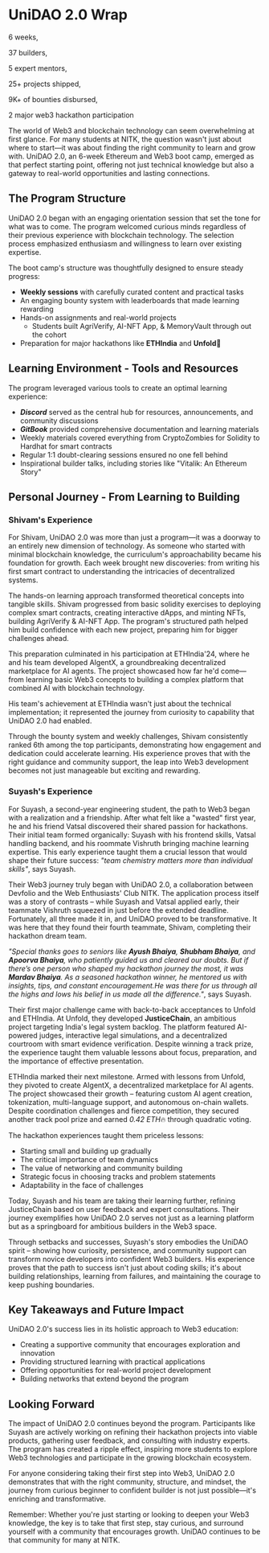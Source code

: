 # UniDAO 2.0 Wrap

6 weeks,

37 builders,

5 expert mentors,

25+ projects shipped,

9K+ of bounties disbursed,

2 major web3 hackathon participation

The world of Web3 and blockchain technology can seem overwhelming at first glance. For many students at NITK, the question wasn't just about where to start—it was about finding the right community to learn and grow with. UniDAO 2.0, an 6-week Ethereum and Web3 boot camp, emerged as that perfect starting point, offering not just technical knowledge but also a gateway to real-world opportunities and lasting connections.

## The Program Structure

UniDAO 2.0 began with an engaging orientation session that set the tone for what was to come. The program welcomed curious minds regardless of their previous experience with blockchain technology. The selection process emphasized enthusiasm and willingness to learn over existing expertise.

The boot camp's structure was thoughtfully designed to ensure steady progress:
- **Weekly sessions** with carefully curated content and practical tasks
- An engaging bounty system with leaderboards that made learning rewarding
- Hands-on assignments and real-world projects
  - Students built AgriVerify, AI-NFT App, & MemoryVault through out the cohort
- Preparation for major hackathons like **ETHIndia** and **Unfold**🚀

## Learning Environment - Tools and Resources

The program leveraged various tools to create an optimal learning experience:
- _**Discord**_ served as the central hub for resources, announcements, and community discussions
- _**GitBook**_ provided comprehensive documentation and learning materials
- Weekly materials covered everything from CryptoZombies for Solidity to Hardhat for smart contracts
- Regular 1:1 doubt-clearing sessions ensured no one fell behind
- Inspirational builder talks, including stories like "Vitalik: An Ethereum Story"

## Personal Journey - From Learning to Building
### Shivam's Experience

For Shivam, UniDAO 2.0 was more than just a program—it was a doorway to an entirely new dimension of technology. As someone who started with minimal blockchain knowledge, the curriculum's approachability became his foundation for growth. Each week brought new discoveries: from writing his first smart contract to understanding the intricacies of decentralized systems.

The hands-on learning approach transformed theoretical concepts into tangible skills. Shivam progressed from basic solidity exercises to deploying complex smart contracts, creating interactive dApps, and minting NFTs, building AgriVerify & AI-NFT App. The program's structured path helped him build confidence with each new project, preparing him for bigger challenges ahead.

This preparation culminated in his participation at ETHIndia'24, where he and his team developed AIgentX, a groundbreaking decentralized marketplace for AI agents. The project showcased how far he'd come—from learning basic Web3 concepts to building a complex platform that combined AI with blockchain technology. 

His team's achievement at ETHIndia wasn't just about the technical implementation; it represented the journey from curiosity to capability that UniDAO 2.0 had enabled.

Through the bounty system and weekly challenges, Shivam consistently ranked 6th among the top participants, demonstrating how engagement and dedication could accelerate learning. His experience proves that with the right guidance and community support, the leap into Web3 development becomes not just manageable but exciting and rewarding.

### Suyash's Experience

For Suyash, a second-year engineering student, the path to Web3 began with a realization and a friendship. After what felt like a "wasted" first year, he and his friend Vatsal discovered their shared passion for hackathons. Their initial team formed organically: Suyash with his frontend skills, Vatsal handling backend, and his roommate Vishruth bringing machine learning expertise. This early experience taught them a crucial lesson that would shape their future success: _"team chemistry matters more than individual skills"_, says Suyash.

Their Web3 journey truly began with UniDAO 2.0, a collaboration between Devfolio and the Web Enthusiasts' Club NITK. The application process itself was a story of contrasts – while Suyash and Vatsal applied early, their teammate Vishruth squeezed in just before the extended deadline. Fortunately, all three made it in, and UniDAO proved to be transformative. It was here that they found their fourth teammate, Shivam, completing their hackathon dream team.

_"Special thanks goes to seniors like **Ayush Bhaiya**, **Shubham Bhaiya**, and **Apoorva Bhaiya**, who patiently guided us and cleared our doubts. But if there’s one person who shaped my hackathon journey the most, it was **Mardav Bhaiya**. As a seasoned hackathon winner, he mentored us with insights, tips, and constant encouragement.He was there for us through all the highs and lows his belief in us made all the difference."_, says Suyash.

Their first major challenge came with back-to-back acceptances to Unfold and ETHIndia. At Unfold, they developed **JusticeChain**, an ambitious project targeting India's legal system backlog. The platform featured AI-powered judges, interactive legal simulations, and a decentralized courtroom with smart evidence verification. Despite winning a track prize, the experience taught them valuable lessons about focus, preparation, and the importance of effective presentation.

ETHIndia marked their next milestone. Armed with lessons from Unfold, they pivoted to create AIgentX, a decentralized marketplace for AI agents. The project showcased their growth – featuring custom AI agent creation, tokenization, multi-language support, and autonomous on-chain wallets. Despite coordination challenges and fierce competition, they secured another track pool prize and earned _0.42 ETH_🔥 through quadratic voting.

The hackathon experiences taught them priceless lessons:
- Starting small and building up gradually
- The critical importance of team dynamics
- The value of networking and community building
- Strategic focus in choosing tracks and problem statements
- Adaptability in the face of challenges

Today, Suyash and his team are taking their learning further, refining JusticeChain based on user feedback and expert consultations. Their journey exemplifies how UniDAO 2.0 serves not just as a learning platform but as a springboard for ambitious builders in the Web3 space.

Through setbacks and successes, Suyash's story embodies the UniDAO spirit – showing how curiosity, persistence, and community support can transform novice developers into confident Web3 builders. His experience proves that the path to success isn't just about coding skills; it's about building relationships, learning from failures, and maintaining the courage to keep pushing boundaries.


## Key Takeaways and Future Impact

UniDAO 2.0's success lies in its holistic approach to Web3 education:
- Creating a supportive community that encourages exploration and innovation
- Providing structured learning with practical applications
- Offering opportunities for real-world project development
- Building networks that extend beyond the program

## Looking Forward

The impact of UniDAO 2.0 continues beyond the program. Participants like Suyash are actively working on refining their hackathon projects into viable products, gathering user feedback, and consulting with industry experts. The program has created a ripple effect, inspiring more students to explore Web3 technologies and participate in the growing blockchain ecosystem.

For anyone considering taking their first step into Web3, UniDAO 2.0 demonstrates that with the right community, structure, and mindset, the journey from curious beginner to confident builder is not just possible—it's enriching and transformative.

Remember: Whether you're just starting or looking to deepen your Web3 knowledge, the key is to take that first step, stay curious, and surround yourself with a community that encourages growth. UniDAO continues to be that community for many at NITK.
